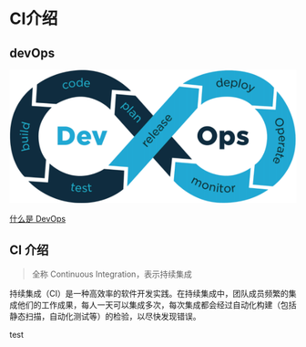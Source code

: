 # CI介绍

## devOps

![图片](../public/devops.png)

[什么是 DevOps](https://blog.csdn.net/farmer_hutao/article/details/126147803?ops_request_misc=%257B%2522request%255Fid%2522%253A%2522168422221116800227432464%2522%252C%2522scm%2522%253A%252220140713.130102334..%2522%257D&request_id=168422221116800227432464&biz_id=0&utm_medium=distribute.pc_search_result.none-task-blog-2~all~top_click~default-2-126147803-null-null.142^v87^koosearch_v1,239^v2^insert_chatgpt&utm_term=DevOps&spm=1018.2226.3001.4187)

## CI 介绍

> 全称 Continuous Integration，表示持续集成

持续集成（CI）是一种高效率的软件开发实践。在持续集成中，团队成员频繁的集成他们的工作成果，每人一天可以集成多次，每次集成都会经过自动化构建（包括静态扫描，自动化测试等）的检验，以尽快发现错误。

test